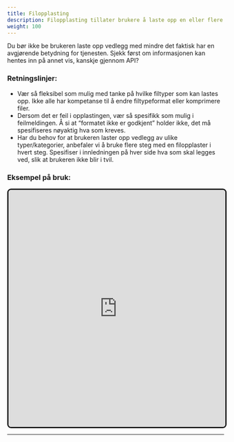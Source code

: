 ```yaml
---
title: Filopplasting
description: Filopplasting tillater brukere å laste opp en eller flere filer.
weight: 100
---
```

Du bør ikke be brukeren laste opp vedlegg med mindre det faktisk har en avgjørende betydning for tjenesten. 
Sjekk først om informasjonen kan hentes  inn på annet vis, kanskje gjennom API?

### Retningslinjer:
- Vær så fleksibel som mulig med tanke på hvilke filtyper som kan lastes opp. Ikke alle har kompetanse til å endre 
filtypeformat eller komprimere filer. 
- Dersom det er feil i opplastingen, vær så spesifikk som mulig i feilmeldingen. Å si at “formatet ikke er godkjent” holder ikke, 
det må spesifiseres nøyaktig hva som kreves. 
- Har du behov for at brukeren laster opp vedlegg av ulike typer/kategorier, anbefaler vi å bruke flere steg med en
filopplaster i hvert steg. Spesifiser i innledningen på hver side hva som skal legges ved, slik at brukeren ikke blir i tvil.

### Eksempel på bruk:

<iframe style="border: 3px solid rgb(0 0 0 / 90%);border-radius: 9px;" width="100%" height="550" src="https://embed.figma.com/proto/b2w3PuS5c0w8vVU3z8KOwp/Altinn-Studio-Komponenter?page-id=7653%3A60542&node-id=8014-26201&node-type=frame&viewport=104%2C714%2C0.35&scaling=scale-down&content-scaling=fixed&embed-host=share" allowfullscreen></iframe>

---